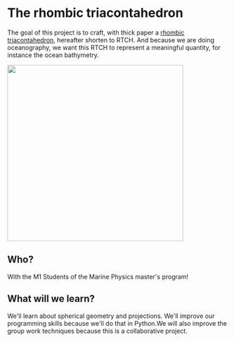 # The rhombic triacontahedron

The goal of this project is to craft, with thick paper a [rhombic
triacontahedron](https://en.wikipedia.org/wiki/Rhombic_triacontahedron),
hereafter shorten to RTCH. And because we are doing oceanography, we
want this RTCH to represent a meaningful quantity, for instance the
ocean bathymetry.

<img src="https://upload.wikimedia.org/wikipedia/commons/6/6b/Rhombictriacontahedron.jpg" width="400">


## Who?
With the M1 Students of the Marine Physics master's program!

## What will we learn?
We'll learn about spherical geometry and projections. We'll improve
our programming skills because we'll do that in Python.We will also
improve the group work techniques because this is a collaborative
project.

